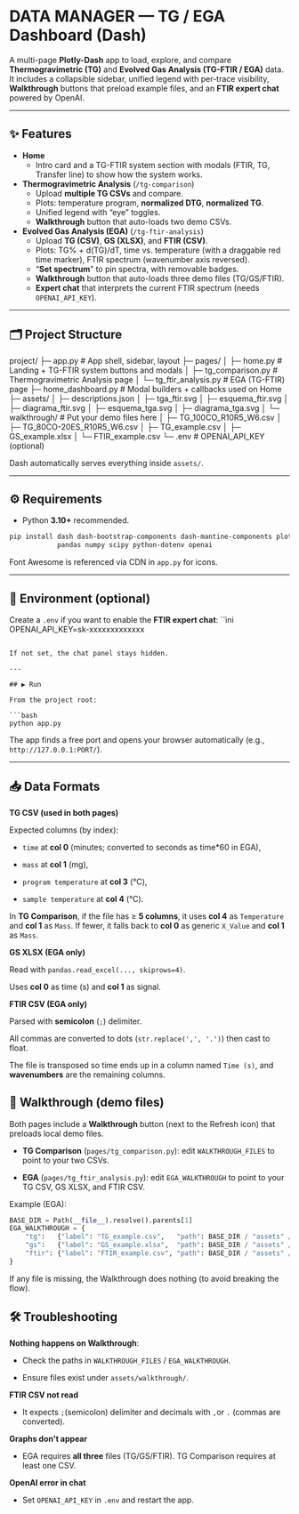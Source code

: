 # DATA MANAGER — TG / EGA Dashboard (Dash)

A multi-page **Plotly-Dash** app to load, explore, and compare **Thermogravimetric (TG)** and **Evolved Gas Analysis (TG-FTIR / EGA)** data.  
It includes a collapsible sidebar, unified legend with per-trace visibility, **Walkthrough** buttons that preload example files, and an **FTIR expert chat** powered by OpenAI.

---

## ✨ Features

- **Home**
  - Intro card and a TG-FTIR system section with modals (FTIR, TG, Transfer line) to show how the system works.
- **Thermogravimetric Analysis** (`/tg-comparison`)
  - Upload **multiple TG CSVs** and compare.
  - Plots: temperature program, **normalized DTG**, **normalized TG**.
  - Unified legend with “eye” toggles.
  - **Walkthrough** button that auto-loads two demo CSVs.
- **Evolved Gas Analysis (EGA)** (`/tg-ftir-analysis`)
  - Upload **TG (CSV)**, **GS (XLSX)**, and **FTIR (CSV)**.
  - Plots: TG% + d(TG)/dT, time vs. temperature (with a draggable red time marker), FTIR spectrum (wavenumber axis reversed).
  - “**Set spectrum**” to pin spectra, with removable badges.
  - **Walkthrough** button that auto-loads three demo files (TG/GS/FTIR).
  - **Expert chat** that interprets the current FTIR spectrum (needs `OPENAI_API_KEY`).

---

## 🗂 Project Structure

project/
├─ app.py                         # App shell, sidebar, layout
├─ pages/
│  ├─ home.py                     # Landing + TG-FTIR system buttons and modals
│  ├─ tg_comparison.py            # Thermogravimetric Analysis page
│  └─ tg_ftir_analysis.py         # EGA (TG-FTIR) page
├─ home_dashboard.py              # Modal builders + callbacks used on Home
├─ assets/
│  ├─ descriptions.json
│  ├─ tga_ftir.svg
│  ├─ esquema_ftir.svg
│  ├─ diagrama_ftir.svg
│  ├─ esquema_tga.svg
│  ├─ diagrama_tga.svg
│  └─ walkthrough/                # Put your demo files here
│     ├─ TG_100CO_R10R5_W6.csv
│     ├─ TG_80CO-20ES_R10R5_W6.csv
│     ├─ TG_example.csv
│     ├─ GS_example.xlsx
│     └─ FTIR_example.csv
└─ .env                           # OPENAI_API_KEY (optional)


Dash automatically serves everything inside `assets/`.

---

## ⚙️ Requirements

- Python **3.10+** recommended.

```bash
pip install dash dash-bootstrap-components dash-mantine-components plotly \
            pandas numpy scipy python-dotenv openai
```
  
  Font Awesome is referenced via CDN in `app.py` for icons.

---

## 🔐 Environment (optional)

Create a `.env` if you want to enable the **FTIR expert chat**:
``ìni
OPENAI_API_KEY=sk-xxxxxxxxxxxxx
```

If not set, the chat panel stays hidden.

---

## ▶️ Run

From the project root:

```bash
python app.py
```

The app finds a free port and opens your browser automatically (e.g., `http://127.0.0.1:PORT/`).

---

## 📥 Data Formats

**TG CSV (used in both pages)**

Expected columns (by index):

  - `time` at **col 0** (minutes; converted to seconds as time*60 in EGA),

  - `mass` at **col 1** (mg),

  - `program temperature` at **col 3** (°C),

  - `sample temperature` at **col 4** (°C).

In **TG Comparison**, if the file has ≥ **5 columns**, it uses **col 4** as `Temperature` and **col 1** as `Mass`.
If fewer, it falls back to **col 0** as generic `X_Value` and **col 1** as `Mass`.

**GS XLSX (EGA only)**

Read with `pandas.read_excel(..., skiprows=4)`.

Uses **col 0** as time (s) and **col 1** as signal.

**FTIR CSV (EGA only)**

Parsed with **semicolon** (`;`) delimiter.

All commas are converted to dots (`str.replace(',', '.')`) then cast to float.

The file is transposed so time ends up in a column named `Time (s)`, and **wavenumbers** are the remaining columns.

## 🧭 Walkthrough (demo files)

Both pages include a **Walkthrough** button (next to the Refresh icon) that preloads local demo files.

  - **TG Comparison** (`pages/tg_comparison.py`): edit `WALKTHROUGH_FILES` to point to your two CSVs.

  - **EGA** (`pages/tg_ftir_analysis.py`): edit `EGA_WALKTHROUGH` to point to your TG CSV, GS XLSX, and FTIR CSV.

Example (EGA):

```python
BASE_DIR = Path(__file__).resolve().parents[1]
EGA_WALKTHROUGH = {
    "tg":   {"label": "TG_example.csv",   "path": BASE_DIR / "assets" / "walkthrough" / "TG_example.csv",   "mime": "text/csv"},
    "gs":   {"label": "GS_example.xlsx",  "path": BASE_DIR / "assets" / "walkthrough" / "GS_example.xlsx",  "mime": "application/vnd.openxmlformats-officedocument.spreadsheetml.sheet"},
    "ftir": {"label": "FTIR_example.csv", "path": BASE_DIR / "assets" / "walkthrough" / "FTIR_example.csv", "mime": "text/csv"},
}
```

  If any file is missing, the Walkthrough does nothing (to avoid breaking the flow).

## 🛠 Troubleshooting

**Nothing happens on Walkthrough**:

  - Check the paths in `WALKTHROUGH_FILES` / `EGA_WALKTHROUGH`.

  - Ensure files exist under `assets/walkthrough/`.

**FTIR CSV not read**

  - It expects `;`(semicolon) delimiter and decimals with `,`or `.` (commas are converted).

**Graphs don't appear**

  - EGA requires **all three** files (TG/GS/FTIR). TG Comparison requires at least one CSV.

**OpenAI error in chat**

  - Set `OPENAI_API_KEY` in `.env` and restart the app.
